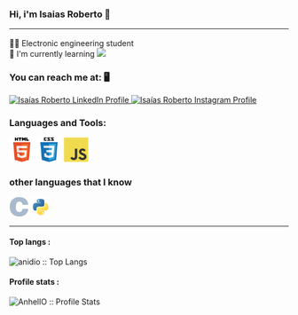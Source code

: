 ### Hi, i'm Isaias Roberto 👋 <hr>

👨‍💻 Electronic engineering student <br>
🌱 I'm currently learning <img src = "https://img.shields.io/badge/-Bootstrap-563D7C?style=flat&logo=bootstrap&logoColor=white"> <br>

<h3 align="left">You can reach me at: 🖥️</h3>

  <a href="https://www.linkedin.com/in/isaias-roberto-8a7b8685/">
    <img src="https://www.vectorlogo.zone/logos/linkedin/linkedin-icon.svg" alt="Isaías Roberto LinkedIn Profile" height="30" width="30">
  </a>

  
<a href="https://www.instagram.com/isaiasrobertoo/">
    <img src="https://www.vectorlogo.zone/logos/instagram/instagram-icon.svg" alt="Isaías Roberto Instagram Profile" height="30" width="30">
  </a>
</p>
 

<h3 align="left">Languages and Tools:</h3>

<p> <img src="https://raw.githubusercontent.com/devicons/devicon/master/icons/html5/html5-original-wordmark.svg" height="45" width="45">
<img src="https://raw.githubusercontent.com/devicons/devicon/master/icons/css3/css3-original-wordmark.svg" height="45" width="45">
<img src="https://raw.githubusercontent.com/devicons/devicon/master/icons/javascript/javascript-original.svg" height="45" width="45">

</p>

### other languages ​​that I know

<p>
<img src="https://raw.githubusercontent.com/devicons/devicon/master/icons/c/c-original.svg" height="35" width="35"> 
<img src="https://raw.githubusercontent.com/devicons/devicon/master/icons/python/python-original.svg" height="35" width="35"> 
</p>
<hr>
<h4 >Top langs :</h4>

<p ><img src="https://github-readme-stats.vercel.app/api/top-langs/?username=anidio&langs_count=10&theme=tokyonight&layout=compact" alt="anidio :: Top Langs" /></p>

<h4 >Profile stats :</h4>

<p ><img src="https://github-readme-stats.vercel.app/api?username=anidio&show_icons=true&theme=synthwave" alt="AnhellO :: Profile Stats" /></p>




<!--
**anidio/anidio** is a ✨ _special_ ✨ repository because its `README.md` (this file) appears on your GitHub profile.

Here are some ideas to get you started:

- 🔭 I’m currently working on ...
- 🌱 I’m currently learning ...
- 👯 I’m looking to collaborate on ...
- 🤔 I’m looking for help with ...
- 💬 Ask me about ...
- 📫 How to reach me: ...
- 😄 Pronouns: ...
- ⚡ Fun fact: ...
-->
